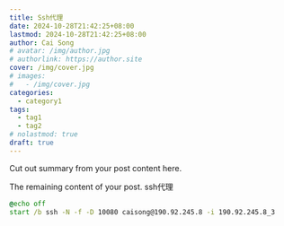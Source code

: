 ```yaml
---
title: Ssh代理
date: 2024-10-28T21:42:25+08:00
lastmod: 2024-10-28T21:42:25+08:00
author: Cai Song
# avatar: /img/author.jpg
# authorlink: https://author.site
cover: /img/cover.jpg
# images:
#   - /img/cover.jpg
categories:
  - category1
tags:
  - tag1
  - tag2
# nolastmod: true
draft: true
---
```


Cut out summary from your post content here.

<!--more-->

The remaining content of your post.
ssh代理
```bat
@echo off
start /b ssh -N -f -D 10080 caisong@190.92.245.8 -i 190.92.245.8_3
```